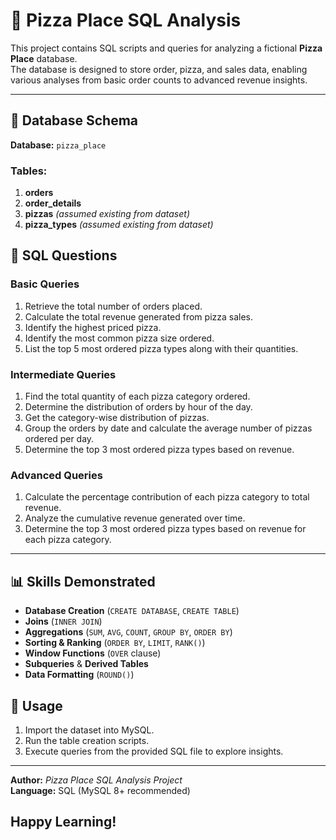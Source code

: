# 🍕 Pizza Place SQL Analysis

This project contains SQL scripts and queries for analyzing a fictional **Pizza Place** database.  
The database is designed to store order, pizza, and sales data, enabling various analyses from basic order counts to advanced revenue insights.

---

## 📂 Database Schema

**Database:** `pizza_place`  

### Tables:
1. **orders**
2. **order_details**
3. **pizzas** *(assumed existing from dataset)*
4. **pizza_types** *(assumed existing from dataset)*

## 📝 SQL Questions

### **Basic Queries**
1. Retrieve the total number of orders placed.
2. Calculate the total revenue generated from pizza sales.
3. Identify the highest priced pizza.
4. Identify the most common pizza size ordered.
5. List the top 5 most ordered pizza types along with their quantities.


### **Intermediate Queries**
1. Find the total quantity of each pizza category ordered.
2. Determine the distribution of orders by hour of the day.
3. Get the category-wise distribution of pizzas.
4. Group the orders by date and calculate the average number of pizzas ordered per day.
5. Determine the top 3 most ordered pizza types based on revenue.


### **Advanced Queries**
1. Calculate the percentage contribution of each pizza category to total revenue.
2. Analyze the cumulative revenue generated over time.
3. Determine the top 3 most ordered pizza types based on revenue for each pizza category.

---

## 📊 Skills Demonstrated
- **Database Creation** (`CREATE DATABASE`, `CREATE TABLE`)
- **Joins** (`INNER JOIN`)
- **Aggregations** (`SUM`, `AVG`, `COUNT`, `GROUP BY`, `ORDER BY`)
- **Sorting & Ranking** (`ORDER BY`, `LIMIT`, `RANK()`)
- **Window Functions** (`OVER` clause)
- **Subqueries** & **Derived Tables**
- **Data Formatting** (`ROUND()`)


## 🚀 Usage
1. Import the dataset into MySQL.
2. Run the table creation scripts.
3. Execute queries from the provided SQL file to explore insights.

---

**Author:** *Pizza Place SQL Analysis Project*  
**Language:** SQL (MySQL 8+ recommended)  

## Happy Learning!
